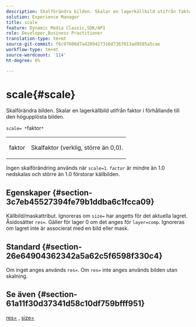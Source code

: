 ```yaml
---
description: Skalförändra bilden. Skalar en lagerkällbild utifrån faktor i förhållande till den högupplösta bilden.
solution: Experience Manager
title: scale
feature: Dynamic Media Classic,SDK/API
role: Developer,Business Practitioner
translation-type: tm+mt
source-git-commit: f6c97606d7a4209427316d7367013ad9585a5cae
workflow-type: tm+mt
source-wordcount: '114'
ht-degree: 0%

---
```



# scale{#scale}

Skalförändra bilden. Skalar en lagerkällbild utifrån faktor i förhållande till den högupplösta bilden.

`scale= *`faktor`*`

<table id="simpletable_AC596A87494A4213A7D1C76612E8F2FD"> 
 <tr class="strow"> 
  <td class="stentry"> <p><span class="varname"> faktor</span> </p> </td> 
  <td class="stentry"> <p>Skalfaktor (verklig, större än 0,0). </p></td> 
 </tr> 
</table>

Ingen skalförändring används när `scale=1`. *`factor`* är mindre än 1.0 nedskalas och större än 1.0 förstorar källbilden.

## Egenskaper {#section-3c7eb45527394fe79b1ddba6c1fcca09}

Källbild/maskattribut. Ignoreras om `size=` har angetts för det aktuella lagret. Åsidosätter `res=`. Gäller för lager 0 om det anges för `layer=comp`. Ignoreras om lagret inte är associerat med en bild eller mask.

## Standard {#section-26e64904362342a5a62c5f6598f330c4}

Om inget anges används `res=`. Om `res=` inte anges används bilden utan skalning.

## Se även {#section-61a11f30d37341d58c10df759bfff951}

[res=](../../../../../is-api/http-ref/image-serving-api-ref/c-http-protocol-reference/c-command-reference/r-res.md#reference-3d6fe416801148dea0f786f2b5169e55) ,  [size=](../../../../../is-api/http-ref/image-serving-api-ref/c-http-protocol-reference/c-data-types/r-size.md#reference-04d383f32c7b4003bed9978cb854747b)
